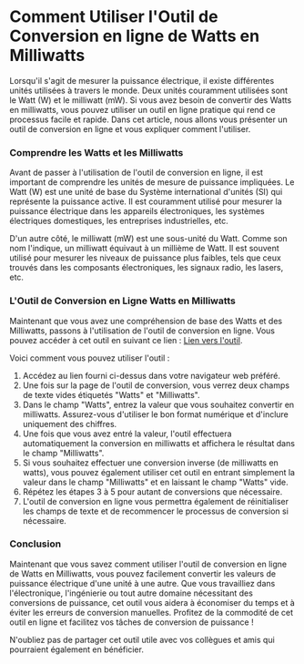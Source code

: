 Comment Utiliser l'Outil de Conversion en ligne de Watts en Milliwatts
======================================================================

Lorsqu'il s'agit de mesurer la puissance électrique, il existe différentes unités utilisées à travers le monde. Deux unités couramment utilisées sont le Watt (W) et le milliwatt (mW). Si vous avez besoin de convertir des Watts en milliwatts, vous pouvez utiliser un outil en ligne pratique qui rend ce processus facile et rapide. Dans cet article, nous allons vous présenter un outil de conversion en ligne et vous expliquer comment l'utiliser.

### Comprendre les Watts et les Milliwatts

Avant de passer à l'utilisation de l'outil de conversion en ligne, il est important de comprendre les unités de mesure de puissance impliquées. Le Watt (W) est une unité de base du Système international d'unités (SI) qui représente la puissance active. Il est couramment utilisé pour mesurer la puissance électrique dans les appareils électroniques, les systèmes électriques domestiques, les entreprises industrielles, etc.

D'un autre côté, le milliwatt (mW) est une sous-unité du Watt. Comme son nom l'indique, un milliwatt équivaut à un millième de Watt. Il est souvent utilisé pour mesurer les niveaux de puissance plus faibles, tels que ceux trouvés dans les composants électroniques, les signaux radio, les lasers, etc.

### L'Outil de Conversion en Ligne Watts en Milliwatts

Maintenant que vous avez une compréhension de base des Watts et des Milliwatts, passons à l'utilisation de l'outil de conversion en ligne. Vous pouvez accéder à cet outil en suivant ce lien : [Lien vers l'outil](https://www.onlinecalculatorsfree.com/fr/convert/watts-to-milliwatts.html).

Voici comment vous pouvez utiliser l'outil :

1. Accédez au lien fourni ci-dessus dans votre navigateur web préféré.
2. Une fois sur la page de l'outil de conversion, vous verrez deux champs de texte vides étiquetés "Watts" et "Milliwatts".
3. Dans le champ "Watts", entrez la valeur que vous souhaitez convertir en milliwatts. Assurez-vous d'utiliser le bon format numérique et d'inclure uniquement des chiffres.
4. Une fois que vous avez entré la valeur, l'outil effectuera automatiquement la conversion en milliwatts et affichera le résultat dans le champ "Milliwatts".
5. Si vous souhaitez effectuer une conversion inverse (de milliwatts en watts), vous pouvez également utiliser cet outil en entrant simplement la valeur dans le champ "Milliwatts" et en laissant le champ "Watts" vide.
6. Répétez les étapes 3 à 5 pour autant de conversions que nécessaire.
7. L'outil de conversion en ligne vous permettra également de réinitialiser les champs de texte et de recommencer le processus de conversion si nécessaire.

### Conclusion

Maintenant que vous savez comment utiliser l'outil de conversion en ligne de Watts en Milliwatts, vous pouvez facilement convertir les valeurs de puissance électrique d'une unité à une autre. Que vous travailliez dans l'électronique, l'ingénierie ou tout autre domaine nécessitant des conversions de puissance, cet outil vous aidera à économiser du temps et à éviter les erreurs de conversion manuelles. Profitez de la commodité de cet outil en ligne et facilitez vos tâches de conversion de puissance !

N'oubliez pas de partager cet outil utile avec vos collègues et amis qui pourraient également en bénéficier.
